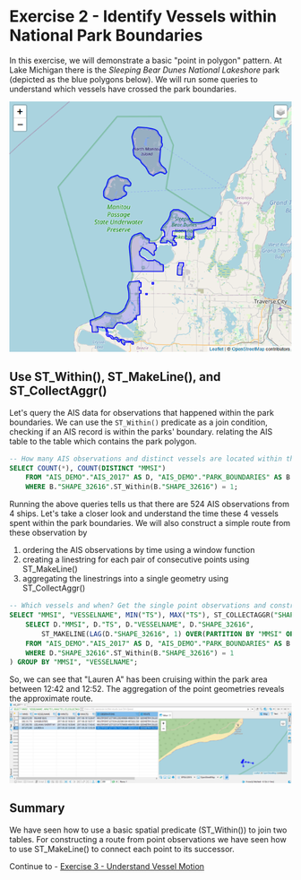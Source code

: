 # Exercise 2 - Identify Vessels within National Park Boundaries

In this exercise, we will demonstrate a basic "point in polygon" pattern. At Lake Michigan there is the *Sleeping Bear Dunes National Lakeshore* park (depicted as the blue polygons below). We will run some queries to understand which vessels have crossed the park boundaries.

![](images/national_park.png)

## Use ST_Within(), ST_MakeLine(), and ST_CollectAggr()<a name="subex1"></a>

Let's query the AIS data for observations that happened within the park boundaries. We can use the `ST_Within()` predicate as a join condition, checking if an AIS record is within the parks' boundary. relating the AIS table to the table which contains the park polygon.

```SQL
-- How many AIS observations and distinct vessels are located within the park boundaries?
SELECT COUNT(*), COUNT(DISTINCT "MMSI")
	FROM "AIS_DEMO"."AIS_2017" AS D, "AIS_DEMO"."PARK_BOUNDARIES" AS B
	WHERE B."SHAPE_32616".ST_Within(B."SHAPE_32616") = 1;
```

Running the above queries tells us that there are 524 AIS observations from 4 ships. Let's take a closer look and understand the time these 4 vessels spent within the park boundaries. We will also construct a simple route from these observation by
<ol><li>ordering the AIS observations by time using a window function</li>
<li>creating a linestring for each pair of consecutive points using ST_MakeLine()</li>
<li>aggregating the linestrings into a single geometry using ST_CollectAggr()</li></ol>

```SQL
-- Which vessels and when? Get the single point observations and construct a simple route.
SELECT "MMSI", "VESSELNAME", MIN("TS"), MAX("TS"), ST_COLLECTAGGR("SHAPE_32616") AS "OBSERVATIONS", ST_COLLECTAGGR("LINE_32616") AS "ROUTE" FROM (
	SELECT D."MMSI", D."TS", D."VESSELNAME", D."SHAPE_32616",
		ST_MAKELINE(LAG(D."SHAPE_32616", 1) OVER(PARTITION BY "MMSI" ORDER BY "TS"), D."SHAPE_32616") AS "LINE_32616"
	FROM "AIS_DEMO"."AIS_2017" AS D, "AIS_DEMO"."PARK_BOUNDARIES" AS B
	WHERE D."SHAPE_32616".ST_Within(B."SHAPE_32616") = 1
) GROUP BY "MMSI", "VESSELNAME";
```
So, we can see that "Lauren A" has been cruising within the park area between 12:42 and 12:52. The aggregation of the point geometries reveals the approximate route.
<br>![](images/lauren_a.png)

## Summary

We have seen how to use a basic spatial predicate (ST_Within()) to join two tables. For constructing a route from point observations we have seen how to use ST_MakeLine() to connect each point to its successor.

Continue to - [Exercise 3 - Understand Vessel Motion](../ex3/README.md)
